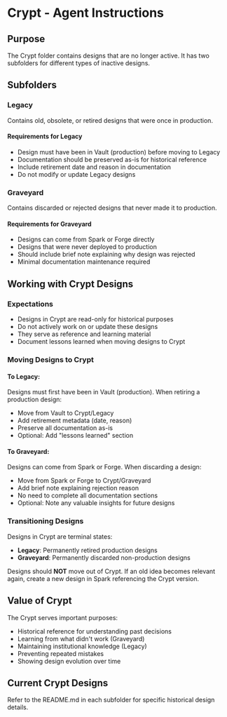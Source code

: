 # Crypt - Agent Instructions

## Purpose

The Crypt folder contains designs that are no longer active.
It has two subfolders for different types of inactive designs.

## Subfolders

### Legacy

Contains old, obsolete, or retired designs that were once in production.

#### Requirements for Legacy

- Design must have been in Vault (production) before moving to Legacy
- Documentation should be preserved as-is for historical reference
- Include retirement date and reason in documentation
- Do not modify or update Legacy designs

### Graveyard

Contains discarded or rejected designs that never made it to production.

#### Requirements for Graveyard

- Designs can come from Spark or Forge directly
- Designs that were never deployed to production
- Should include brief note explaining why design was rejected
- Minimal documentation maintenance required

## Working with Crypt Designs

### Expectations

- Designs in Crypt are read-only for historical purposes
- Do not actively work on or update these designs
- They serve as reference and learning material
- Document lessons learned when moving designs to Crypt

### Moving Designs to Crypt

#### To Legacy:

Designs must first have been in Vault (production).
When retiring a production design:

- Move from Vault to Crypt/Legacy
- Add retirement metadata (date, reason)
- Preserve all documentation as-is
- Optional: Add "lessons learned" section

#### To Graveyard:

Designs can come from Spark or Forge.
When discarding a design:

- Move from Spark or Forge to Crypt/Graveyard
- Add brief note explaining rejection reason
- No need to complete all documentation sections
- Optional: Note any valuable insights for future designs

### Transitioning Designs

Designs in Crypt are terminal states:

- **Legacy**: Permanently retired production designs
- **Graveyard**: Permanently discarded non-production designs

Designs should **NOT** move out of Crypt.
If an old idea becomes relevant again, create a new design in Spark referencing the Crypt version.

## Value of Crypt

The Crypt serves important purposes:

- Historical reference for understanding past decisions
- Learning from what didn't work (Graveyard)
- Maintaining institutional knowledge (Legacy)
- Preventing repeated mistakes
- Showing design evolution over time

## Current Crypt Designs

Refer to the README.md in each subfolder for specific historical design details.
